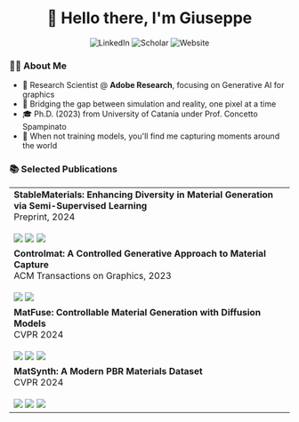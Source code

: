 <h1 align="center">👋 Hello there, I'm Giuseppe</h1>

<p align="center">
  <img src="https://img.shields.io/badge/-LinkedIn-0A66C2?style=for-the-badge&logo=linkedin&logoColor=white" alt="LinkedIn">
  <img src="https://img.shields.io/badge/-Scholar-4285F4?style=for-the-badge&logo=googlescholar&logoColor=white" alt="Scholar">
  <img src="https://img.shields.io/badge/-gvecchio.com-00599C?style=for-the-badge&logo=globe&logoColor=white" alt="Website">
</p>

### 👨‍💻 About Me
- 🎨 Research Scientist @ **Adobe Research**, focusing on Generative AI for graphics
- 🔮 Bridging the gap between simulation and reality, one pixel at a time
- 🎓 Ph.D. (2023) from University of Catania under Prof. Concetto Spampinato
- 📸 When not training models, you'll find me capturing moments around the world

<!--![Giuseppe's GitHub stats](https://github-readme-stats.vercel.app/api?username=giuvecchio&show_icons=true&theme=dark)-->

<!--
### 🛠️ Tech Stack
<p align="center">
  <img src="https://img.shields.io/badge/-Python-3776AB?style=for-the-badge&logo=python&logoColor=white" alt="Python">
  <img src="https://img.shields.io/badge/-Pytorch-EE4C2C?style=for-the-badge&logo=pytorch&logoColor=white" alt="PyTorch">
  <img src="https://img.shields.io/badge/-C++-00599C?style=for-the-badge&logo=c%2B%2B&logoColor=white" alt="C++">
  <img src="https://img.shields.io/badge/-Cuda-76B900?style=for-the-badge&logo=nvidia&logoColor=white" alt="CUDA">
  <img src="https://img.shields.io/badge/-Unreal_Engine-313131?style=for-the-badge&logo=unreal-engine&logoColor=white" alt="Unreal Engine">
</p>
-->

<!--
### 🚀 Featured Projects
<p align="center">
  <a href="[project-link]">
    <img align="center" src="https://github-readme-stats.vercel.app/api/pin/?username=giuvecchio&repo=matfuse-sd&theme=dark" />
  </a>
  <a href="[project-link]">
    <img align="center" src="https://github-readme-stats.vercel.app/api/pin/?username=perceivelab&repo=surfacenet&theme=dark" />
  </a>
  <a href="[project-link]">
    <img align="center" src="https://github-readme-stats.vercel.app/api/pin/?username=giuvecchio&repo=PyPBR&theme=dark" />
  </a>
</p>
-->

<!--
### 🎯 Highlighted Research
- **StableMaterials: Enhancing Diversity in Material Generation via Semi-Supervised Learning**
  - 🔍 [Paper](https://arxiv.org/abs/2406.09293) | [Project Page](https://gvecchio.com/stablematerials/)
    
- **Controlmat: a controlled generative approach to material capture**
  - 🏆 Published at ACM Transactions on Graphics
  - 🔍 [Paper](https://arxiv.org/abs/2309.01700) | [Project Page](https://gvecchio.com/controlmat/)

- **MatFuse: Controllable Material Generation with Diffusion Models**
  - 🏆 Published at CVPR 2024
  - 🔍 [Paper](https://arxiv.org/abs/2308.11408) | [Project Page](https://gvecchio.com/matfuse/) | [Code](https://github.com/giuvecchio/matfuse-sd)
-->

### 📚 Selected Publications

<div align="center">
 <table>
   <tr>
     <td>
       <b>StableMaterials: Enhancing Diversity in Material Generation via Semi-Supervised Learning</b><br>
       Preprint, 2024 <br><br>
       <a href="https://arxiv.org/abs/2406.09293"><img src="https://img.shields.io/badge/-Paper-lightgrey?style=for-the-badge"></a>
       <a href="https://gvecchio.com/stablematerials/"><img src="https://img.shields.io/badge/-Project-blue?style=for-the-badge"></a>
       <a href="https://huggingface.co/gvecchio/stablematerials"><img src="https://img.shields.io/badge/-🤗_Model-yellow?style=for-the-badge"></a>
     </td>
   </tr>
   <tr>
     <td>
       <b>Controlmat: A Controlled Generative Approach to Material Capture</b><br>
       ACM Transactions on Graphics, 2023 <br><br>
       <a href="https://arxiv.org/abs/2309.01700"><img src="https://img.shields.io/badge/-Paper-lightgrey?style=for-the-badge"></a>
       <a href="https://gvecchio.com/controlmat/"><img src="https://img.shields.io/badge/-Project-blue?style=for-the-badge"></a>
     </td>
   </tr>
   <tr>
     <td>
       <b>MatFuse: Controllable Material Generation with Diffusion Models</b><br>
       CVPR 2024 <br><br>
       <a href="https://arxiv.org/abs/2308.11408"><img src="https://img.shields.io/badge/-Paper-lightgrey?style=for-the-badge"></a>
       <a href="https://gvecchio.com/matfuse/"><img src="https://img.shields.io/badge/-Project-blue?style=for-the-badge"></a>
       <a href="https://github.com/giuvecchio/matfuse-sd"><img src="https://img.shields.io/badge/-Code-gray?style=for-the-badge&logo=github"></a>
     </td>
   </tr>
   <tr>
     <td>
       <b>MatSynth: A Modern PBR Materials Dataset</b><br>
       CVPR 2024 <br><br>
       <a href="https://arxiv.org/abs/2401.06056"><img src="https://img.shields.io/badge/-Paper-lightgrey?style=for-the-badge"></a>
       <a href="https://gvecchio.com/matsynth/"><img src="https://img.shields.io/badge/-Project-blue?style=for-the-badge"></a>
       <a href="https://huggingface.co/datasets/gvecchio/MatSynth"><img src="https://img.shields.io/badge/-🤗_Dataset-yellow?style=for-the-badge"></a>
     </td>
   </tr>
 </table>
</div>
